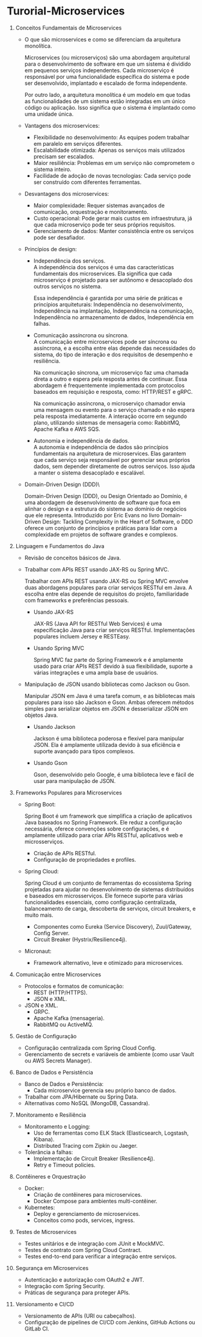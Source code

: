 # Turorial-Microservices

1. Conceitos Fundamentais de Microservices
   - O que são microservices e como se diferenciam da arquitetura monolítica.
     
     Microservices (ou microserviços) são uma abordagem arquitetural para o desenvolvimento de software em que um sistema é dividido em pequenos serviços independentes. Cada microserviço é responsável por uma funcionalidade específica do sistema e pode ser desenvolvido, implantado e escalado de forma independente.

     Por outro lado, a arquitetura monolítica é um modelo em que todas as funcionalidades de um sistema estão integradas em um único código ou aplicação. Isso significa que o sistema é implantado como uma unidade única.

   - Vantagens dos microservices:
     * Flexibilidade no desenvolvimento: As equipes podem trabalhar em paralelo em serviços diferentes.
     * Escalabilidade otimizada: Apenas os serviços mais utilizados precisam ser escalados.
     * Maior resiliência: Problemas em um serviço não comprometem o sistema inteiro.
     * Facilidade de adoção de novas tecnologias: Cada serviço pode ser construído com diferentes ferramentas.
    
   - Desvantagens dos microservices:
     * Maior complexidade: Requer sistemas avançados de comunicação, orquestração e monitoramento.
     * Custo operacional: Pode gerar mais custos em infraestrutura, já que cada microserviço pode ter seus próprios requisitos.
     * Gerenciamento de dados: Manter consistência entre os serviços pode ser desafiador.

   - Princípios de design:
     * Independência dos serviços.\
       A independência dos serviços é uma das características fundamentais dos microservices. Ela significa que cada microserviço é projetado para ser autônomo e desacoplado dos outros serviços no sistema.
  
       Essa independência é garantida por uma série de práticas e princípios arquiteturais: Independência no desenvolvimento, Independência na implantação, Independência na comunicação, Independência no armazenamento de dados, Independência em falhas.
  
       
     * Comunicação assíncrona ou síncrona.\
       A comunicação entre microservices pode ser síncrona ou assíncrona, e a escolha entre elas depende das necessidades do sistema, do tipo de interação e dos requisitos de desempenho e resiliência.
  
       Na comunicação síncrona, um microserviço faz uma chamada direta a outro e espera pela resposta antes de continuar. Essa abordagem é frequentemente implementada com protocolos baseados em requisição e resposta, como: HTTP/REST e gRPC.
  
       Na comunicação assíncrona, o microserviço chamador envia uma mensagem ou evento para o serviço chamado e não espera pela resposta imediatamente. A interação ocorre em segundo plano, utilizando sistemas de mensageria como: RabbitMQ, Apache Kafka e AWS SQS.
       
     * Autonomia e independência de dados.\
       A autonomia e independência de dados são princípios fundamentais na arquitetura de microservices. Elas garantem que cada serviço seja responsável por gerenciar seus próprios dados, sem depender diretamente de outros serviços. Isso ajuda a manter o sistema desacoplado e escalável.
       
   - Domain-Driven Design (DDD)\
     
     Domain-Driven Design (DDD), ou Design Orientado ao Domínio, é uma abordagem de desenvolvimento de software que foca em alinhar o design e a estrutura do sistema ao domínio de negócios que ele representa. Introduzido por Eric Evans no livro Domain-Driven Design: Tackling Complexity in the Heart of Software, o DDD oferece um conjunto de princípios e práticas para lidar com a complexidade em projetos de software grandes e complexos.
       
1. Linguagem e Fundamentos do Java
   - Revisão de conceitos básicos de Java.
   - Trabalhar com APIs REST usando JAX-RS ou Spring MVC.

     Trabalhar com APIs REST usando JAX-RS ou Spring MVC envolve duas abordagens populares para criar serviços RESTful em Java. A escolha entre elas depende de requisitos do projeto, familiaridade com frameworks e preferências pessoais.

     * Usando JAX-RS

       JAX-RS (Java API for RESTful Web Services) é uma especificação Java para criar serviços RESTful. Implementações populares incluem Jersey e RESTEasy.

      * Usando Spring MVC
    
        Spring MVC faz parte do Spring Framework e é amplamente usado para criar APIs REST devido à sua flexibilidade, suporte a várias integrações e uma ampla base de usuários.
    
        
   - Manipulação de JSON usando bibliotecas como Jackson ou Gson.

     Manipular JSON em Java é uma tarefa comum, e as bibliotecas mais populares para isso são Jackson e Gson. Ambas oferecem métodos simples para serializar objetos em JSON e desserializar JSON em objetos Java.

     * Usando Jackson

       Jackson é uma biblioteca poderosa e flexível para manipular JSON. Ela é amplamente utilizada devido à sua eficiência e suporte avançado para tipos complexos.

     * Usando Gson

       Gson, desenvolvido pelo Google, é uma biblioteca leve e fácil de usar para manipulação de JSON.

2. Frameworks Populares para Microservices
   - Spring Boot:
     
     Spring Boot é um framework que simplifica a criação de aplicativos Java baseados no Spring Framework. Ele reduz a configuração necessária, oferece convenções sobre configurações, e é amplamente utilizado para criar APIs RESTful, aplicativos web e microsserviços.
   
   
     * Criação de APIs RESTful.
     * Configuração de propriedades e profiles.
       
   - Spring Cloud:
     
     Spring Cloud é um conjunto de ferramentas do ecossistema Spring projetadas para ajudar no desenvolvimento de sistemas distribuídos e baseados em microsserviços. Ele fornece suporte para várias funcionalidades essenciais, como configuração centralizada, balanceamento de carga, descoberta de serviços, circuit breakers, e muito mais.
     
     * Componentes como Eureka (Service Discovery), Zuul/Gateway, Config Server.
     * Circuit Breaker (Hystrix/Resilience4j).
       
   - Micronaut:
     * Framework alternativo, leve e otimizado para microservices.
    
4. Comunicação entre Microservices
   - Protocolos e formatos de comunicação:
     * REST (HTTP/HTTPS).
     * JSON e XML.
   - JSON e XML.
     * GRPC.
     * Apache Kafka (mensageria).
     * RabbitMQ ou ActiveMQ.
    
5. Gestão de Configuração
   - Configuração centralizada com Spring Cloud Config.
   - Gerenciamento de secrets e variáveis de ambiente (como usar Vault ou AWS Secrets Manager).

6. Banco de Dados e Persistência
   - Banco de Dados e Persistência:
     * Cada microservice gerencia seu próprio banco de dados.
   - Trabalhar com JPA/Hibernate ou Spring Data.
   - Alternativas como NoSQL (MongoDB, Cassandra).

7. Monitoramento e Resiliência
   - Monitoramento e Logging:
     * Uso de ferramentas como ELK Stack (Elasticsearch, Logstash, Kibana).
     * Distributed Tracing com Zipkin ou Jaeger.
   - Tolerância a falhas:
     * Implementação de Circuit Breaker (Resilience4j).
     * Retry e Timeout policies.

8. Contêineres e Orquestração
   - Docker:
     * Criação de contêineres para microservices.
     * Docker Compose para ambientes multi-contêiner.
   - Kubernetes:
     * Deploy e gerenciamento de microservices.
     * Conceitos como pods, services, ingress.
    
9. Testes de Microservices
    - Testes unitários e de integração com JUnit e MockMVC.
    - Testes de contrato com Spring Cloud Contract.
    - Testes end-to-end para verificar a integração entre serviços.
  
10. Segurança em Microservices
    - Autenticação e autorização com OAuth2 e JWT.
    - Integração com Spring Security.
    - Práticas de segurança para proteger APIs.
   
11. Versionamento e CI/CD
    - Versionamento de APIs (URI ou cabeçalhos).
    - Configuração de pipelines de CI/CD com Jenkins, GitHub Actions ou GitLab CI.


